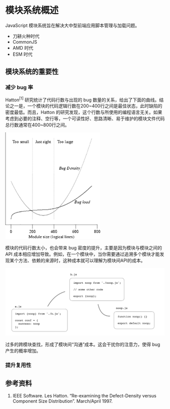 # 模块系统概述

JavaScript 模块系统旨在解决大中型前端应用脚本管理与加载问题。



+ 刀耕火种时代
+ CommonJS
+ AMD 时代
+ ESM 时代

## 模块系统的重要性

### 减少 bug 率

Hatton<sup>[1]</sup> 研究统计了代码行数与出现的 bug 数量的关系，给出了下面的曲线。结论之一是，一个模块的代码逻辑行数在200~400行之间是最佳状态，此时缺陷的密度最低。而且，Hatton 的研究发现，这个行数与所使用的编程语言无关。如果考虑到必要的注释、空行等，一个可读性好、思路清晰、易于维护的模块文件代码总行数通常在400~800行之间。

<img src="./images/hatton.png" style="width: 300px;">

模块的代码行数太小，也会带来 bug 密度的提升，主要是因为模块与模块之间的 API 成本相应增加导致。例如，在一个模块中，当你需要通过追溯多个模块才能发现某个方法、依赖的来源时，这种成本就可以理解为模块间API的成本。

<img src="./images/js-module-too-small.png">

过多的跨模块查找，形成了模块间“沟通”成本。这会干扰你的注意力，使得 bug 产生的概率增加。

### 提升复用性

## 参考资料

1. IEEE Software. Les Hatton. “Re-examining the Defect-Density versus Component Size Distribution”. March/April 1997.
